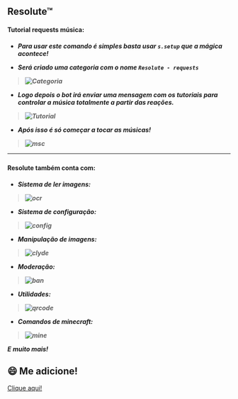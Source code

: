 ## Resolute™
 
 
<h4>
Tutorial requests música:
</h4>
 
<h5>

- Para usar este comando é simples basta usar `s.setup` que a mágica acontece!

- Será criado uma categoria com o nome `Resolute - requests`

> ![Categoria](https://cdn.discordapp.com/attachments/869710611502731304/871749948742467634/Screenshot_2.png)

- Logo depois o bot irá enviar uma mensagem com os tutoriais para controlar a música **totalmente** a partir das reações.

> ![Tutorial](https://cdn.discordapp.com/attachments/869710611502731304/871749946985029702/Screenshot_1.png)

- Após isso é só começar a tocar as músicas!

> ![msc](https://cdn.discordapp.com/attachments/869710611502731304/871749947601584159/Screenshot_3.png)

---
  
</h5>
<h4> Resolute também conta com: </h4>
<h5>

- Sistema de ler imagens:

> ![ocr](https://cdn.discordapp.com/attachments/869710611502731304/871753371105755216/unknown.png)

- Sistema de configuração:

> ![config](https://cdn.discordapp.com/attachments/869710611502731304/871752475693154374/unknown.png)

- Manipulação de imagens:

> ![clyde](https://cdn.discordapp.com/attachments/869710611502731304/871751083024855070/unknown.png)

- Moderação: 

> ![ban](https://cdn.discordapp.com/attachments/869710611502731304/871756362672119868/unknown.png)

- Utilidades:

> ![qrcode](https://cdn.discordapp.com/attachments/869710611502731304/871751967230287912/unknown.png)

- Comandos de minecraft:

> ![mine](https://cdn.discordapp.com/attachments/869710611502731304/871752369183027210/unknown.png)
  
E muito mais!
  
</h5>

## 😄 Me adicione!
[Clique aqui!](https://www.resolutebot.xyz/add) 